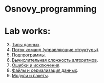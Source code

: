 # Osnovy_programming


# Lab works:

3. [Типы данных](https://colab.research.google.com/drive/1pfKEkTPib3MvKelmA3gVOI-vRFSgRLjI?usp=sharing).
4. [Поток команд (управляющие структуры)](https://colab.research.google.com/drive/1ILcGpoJiQ-pcxxJeuywTbhvG0cQtRwQN#scrollTo=cf19GKaDk5lE).
5. [Подпрограммы]().
6. [Вычислительная сложность алгоритмов]().
7. [Ошибки и исключения]().
8. [Файлы и сериализация данных]().
9. [Модули и пакеты]().
